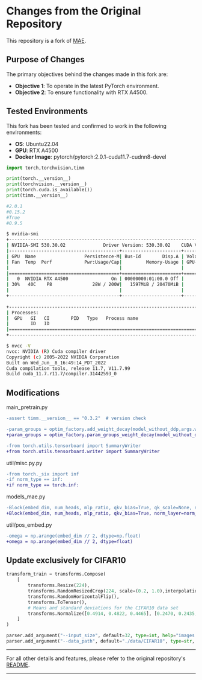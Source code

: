 # Changes from the Original Repository

This repository is a fork of [MAE](https://github.com/facebookresearch/mae). 

## Purpose of Changes

The primary objectives behind the changes made in this fork are:

- **Objective 1**: To operate in the latest PyTorch environment.
- **Objective 2**: To ensure functionality with RTX A4500.

## Tested Environments

This fork has been tested and confirmed to work in the following environments:

- **OS**: Ubuntu22.04
- **GPU**: RTX A4500
- **Docker Image**: pytorch/pytorch:2.0.1-cuda11.7-cudnn8-devel 

```python
import torch,torchvision,timm

print(torch.__version__)
print(torchvision.__version__)
print(torch.cuda.is_available())
print(timm.__version__)

#2.0.1
#0.15.2
#True
#0.9.5

```

```bash
$ nvidia-smi
+---------------------------------------------------------------------------------------+
| NVIDIA-SMI 530.30.02              Driver Version: 530.30.02    CUDA Version: 12.1     |
|-----------------------------------------+----------------------+----------------------+
| GPU  Name                  Persistence-M| Bus-Id        Disp.A | Volatile Uncorr. ECC |
| Fan  Temp  Perf            Pwr:Usage/Cap|         Memory-Usage | GPU-Util  Compute M. |
|                                         |                      |               MIG M. |
|=========================================+======================+======================|
|   0  NVIDIA RTX A4500                On | 00000000:01:00.0 Off |                  Off |
| 30%   40C    P8               28W / 200W|   1597MiB / 20470MiB |      1%      Default |
|                                         |                      |                  N/A |
+-----------------------------------------+----------------------+----------------------+
                                                                                         
+---------------------------------------------------------------------------------------+
| Processes:                                                                            |
|  GPU   GI   CI        PID   Type   Process name                            GPU Memory |
|        ID   ID                                                             Usage      |
|=======================================================================================|
+---------------------------------------------------------------------------------------+

$ nvcc -V
nvcc: NVIDIA (R) Cuda compiler driver
Copyright (c) 2005-2022 NVIDIA Corporation
Built on Wed_Jun__8_16:49:14_PDT_2022
Cuda compilation tools, release 11.7, V11.7.99
Build cuda_11.7.r11.7/compiler.31442593_0

```

## Modifications

main_pretrain.py
```diff
-assert timm.__version__ == "0.3.2"  # version check
```
```diff
-param_groups = optim_factory.add_weight_decay(model_without_ddp,args.weight_decay)
+param_groups = optim_factory.param_groups_weight_decay(model_without_ddp, weight_decay=args.weight_decay)
```

```diff
-from torch.utils.tensorboard import SummaryWriter
+from torch.utils.tensorboard.writer import SummaryWriter
```

util/misc.py.py
```diff
-from torch._six import inf
-if norm_type == inf:
+if norm_type == torch.inf:
```

models_mae.py
```diff
-Block(embed_dim, num_heads, mlp_ratio, qkv_bias=True, qk_scale=None, norm_layer=norm_layer)
+Block(embed_dim, num_heads, mlp_ratio, qkv_bias=True, norm_layer=norm_layer) for i in range(depth)
```

util/pos_embed.py
```diff
-omega = np.arange(embed_dim // 2, dtype=np.float)
+omega = np.arange(embed_dim // 2, dtype=float)
```

## Update exclusively for CIFAR10

```python
transform_train = transforms.Compose(
    [
        transforms.Resize(224),
        transforms.RandomResizedCrop(224, scale=(0.2, 1.0),interpolation=transforms.InterpolationMode.BICUBIC),  # 3 is bicubic
        transforms.RandomHorizontalFlip(),
        transforms.ToTensor(),
        # Means and standard deviations for the CIFAR10 data set
        transforms.Normalize([0.4914, 0.4822, 0.4465], [0.2470, 0.2435, 0.2616]),
    ]
)
```

```python
parser.add_argument("--input_size", default=32, type=int, help="images input size")
parser.add_argument("--data_path", default="./data/CIFAR10", type=str, help="dataset path")
```

---

For all other details and features, please refer to the original repository's [README](https://github.com/facebookresearch/mae/blob/main/README.md).

---
